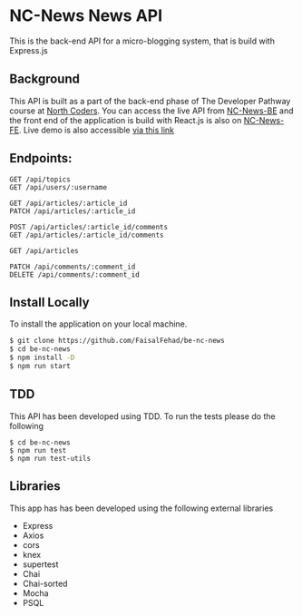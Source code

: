 # NC-News News API

This is the back-end API for a micro-blogging system, that is build with Express.js

## Background

This API is built as a part of the back-end phase of The Developer Pathway course at [North Coders](https://northcoders.com). You can access the live API from [NC-News-BE](https://nc-news2020.herokuapp.com/api/articles/) and the front end of the application is build with React.js is also on [NC-News-FE](https://github.com/FaisalFehad/FE-NC-news). Live demo is also accessible [via this link](https://github.com/FaisalFehad/FE-NC-news)

## Endpoints:

```
GET /api/topics
GET /api/users/:username

GET /api/articles/:article_id
PATCH /api/articles/:article_id

POST /api/articles/:article_id/comments
GET /api/articles/:article_id/comments

GET /api/articles

PATCH /api/comments/:comment_id
DELETE /api/comments/:comment_id

```

## Install Locally

To install the application on your local machine.

```bash
$ git clone https://github.com/FaisalFehad/be-nc-news
$ cd be-nc-news
$ npm install -D
$ npm run start
```

## TDD

This API has been developed using TDD. To run the tests please do the following

```
$ cd be-nc-news
$ npm run test
$ npm run test-utils
```

## Libraries

This app has has been developed using the following external libraries

- Express
- Axios
- cors
- knex
- supertest
- Chai
- Chai-sorted
- Mocha
- PSQL

